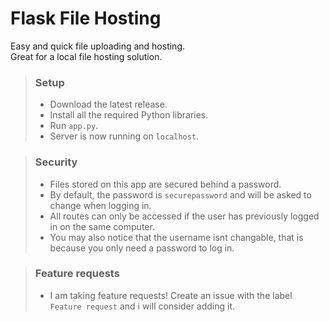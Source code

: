 # Flask File Hosting
Easy and quick file uploading and hosting.  
Great for a local file hosting solution.

> ### Setup
> - Download the latest release.
> - Install all the required Python libraries.
> - Run `app.py`.
> - Server is now running on `localhost`.

> ### Security
> - Files stored on this app are secured behind a password.
> - By default, the password is `securepassword` and will be asked to change when logging in.
> - All routes can only be accessed if the user has previously logged in on the same computer.
> - You may also notice that the username isnt changable, that is because you only need a password to log in.

> ### Feature requests
> - I am taking feature requests! Create an issue with the label `Feature request` and i will consider adding it.
